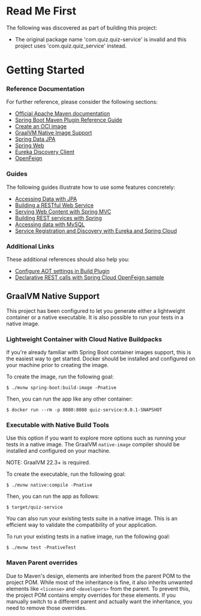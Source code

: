 # Read Me First
The following was discovered as part of building this project:

* The original package name 'com.quiz.quiz-service' is invalid and this project uses 'com.quiz.quiz_service' instead.

# Getting Started

### Reference Documentation
For further reference, please consider the following sections:

* [Official Apache Maven documentation](https://maven.apache.org/guides/index.html)
* [Spring Boot Maven Plugin Reference Guide](https://docs.spring.io/spring-boot/3.4.2/maven-plugin)
* [Create an OCI image](https://docs.spring.io/spring-boot/3.4.2/maven-plugin/build-image.html)
* [GraalVM Native Image Support](https://docs.spring.io/spring-boot/3.4.2/reference/packaging/native-image/introducing-graalvm-native-images.html)
* [Spring Data JPA](https://docs.spring.io/spring-boot/3.4.2/reference/data/sql.html#data.sql.jpa-and-spring-data)
* [Spring Web](https://docs.spring.io/spring-boot/3.4.2/reference/web/servlet.html)
* [Eureka Discovery Client](https://docs.spring.io/spring-cloud-netflix/reference/spring-cloud-netflix.html#_service_discovery_eureka_clients)
* [OpenFeign](https://docs.spring.io/spring-cloud-openfeign/reference/)

### Guides
The following guides illustrate how to use some features concretely:

* [Accessing Data with JPA](https://spring.io/guides/gs/accessing-data-jpa/)
* [Building a RESTful Web Service](https://spring.io/guides/gs/rest-service/)
* [Serving Web Content with Spring MVC](https://spring.io/guides/gs/serving-web-content/)
* [Building REST services with Spring](https://spring.io/guides/tutorials/rest/)
* [Accessing data with MySQL](https://spring.io/guides/gs/accessing-data-mysql/)
* [Service Registration and Discovery with Eureka and Spring Cloud](https://spring.io/guides/gs/service-registration-and-discovery/)

### Additional Links
These additional references should also help you:

* [Configure AOT settings in Build Plugin](https://docs.spring.io/spring-boot/3.4.2/how-to/aot.html)
* [Declarative REST calls with Spring Cloud OpenFeign sample](https://github.com/spring-cloud-samples/feign-eureka)

## GraalVM Native Support

This project has been configured to let you generate either a lightweight container or a native executable.
It is also possible to run your tests in a native image.

### Lightweight Container with Cloud Native Buildpacks
If you're already familiar with Spring Boot container images support, this is the easiest way to get started.
Docker should be installed and configured on your machine prior to creating the image.

To create the image, run the following goal:

```
$ ./mvnw spring-boot:build-image -Pnative
```

Then, you can run the app like any other container:

```
$ docker run --rm -p 8080:8080 quiz-service:0.0.1-SNAPSHOT
```

### Executable with Native Build Tools
Use this option if you want to explore more options such as running your tests in a native image.
The GraalVM `native-image` compiler should be installed and configured on your machine.

NOTE: GraalVM 22.3+ is required.

To create the executable, run the following goal:

```
$ ./mvnw native:compile -Pnative
```

Then, you can run the app as follows:
```
$ target/quiz-service
```

You can also run your existing tests suite in a native image.
This is an efficient way to validate the compatibility of your application.

To run your existing tests in a native image, run the following goal:

```
$ ./mvnw test -PnativeTest
```


### Maven Parent overrides

Due to Maven's design, elements are inherited from the parent POM to the project POM.
While most of the inheritance is fine, it also inherits unwanted elements like `<license>` and `<developers>` from the parent.
To prevent this, the project POM contains empty overrides for these elements.
If you manually switch to a different parent and actually want the inheritance, you need to remove those overrides.

